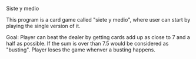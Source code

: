   Siste y medio
  	
  This program is a card game called "siete y medio", where user can start by playing the single version of it.

  Goal: Player can beat the dealer by getting cards add up as close to 7 and a half as possible. If the sum is over than 7.5 would be considered as "busting". 
  	Player loses the game whenver a busting happens.
